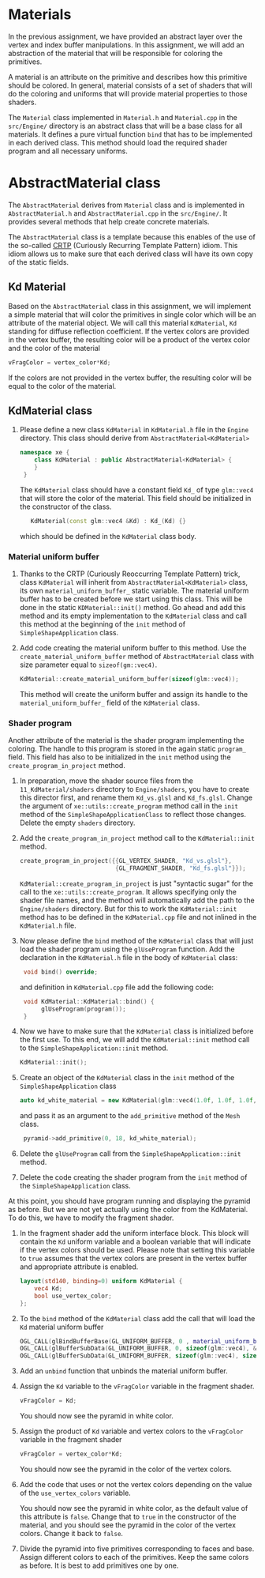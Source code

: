 # Materials

In the previous assignment, we have provided an abstract layer over the vertex and index buffer manipulations. In this
assignment, we will add an abstraction of the material that will be responsible for coloring the primitives.

A material is an attribute on the primitive and describes how this primitive should be
colored. In general, material consists of a set of shaders that will do the coloring and uniforms that will provide
material properties to those shaders.

The `Material` class implemented in `Material.h` and `Material.cpp` in the `src/Engine/` directory is an abstract class
that will be a base class for all materials.
It defines a pure virtual function `bind` that has to be implemented in each derived class. This method should load the
required shader program and all necessary uniforms.

# AbstractMaterial class

The `AbstractMaterial`  derives from `Material` class and is implemented in `AbstractMaterial.h`
and `AbstractMaterial.cpp` in the `src/Engine/`.
It provides several methods that help create concrete materials.

The `AbstractMaterial` class is a template because this enables of the use of the
so-called [CRTP](https://en.wikipedia.org/wiki/Curiously_recurring_template_pattern) (Curiously Recurring Template
Pattern) idiom.
This idiom allows us to make sure that each derived class will have its own copy of the static fields.

## Kd Material

Based on the `AbstractMaterial` class in this assignment,
we will implement a simple material that will color the primitives in
single color which will be an attribute of the material object.
We will call this material `KdMaterial`, `Kd` standing for diffuse reflection coefficient.
If the vertex colors are provided in the vertex buffer, the resulting color will be a
product of the vertex color and the color of the material

```glsl
vFragColor = vertex_color*Kd;
```

If the colors are not provided in the vertex buffer, the resulting color will be equal to the color of the material.

## KdMaterial class

1. Please define a new class `KdMaterial` in `KdMaterial.h` file in the `Engine` directory. This class should derive
   from `AbstractMaterial<KdMaterial>`
   ```c++
   namespace xe {
       class KdMaterial : public AbstractMaterial<KdMaterial> {
       }
    }
   ```

   The `KdMaterial` class should have a constant field `Kd_` of type `glm::vec4` that will
   store the color of the material. This field should be initialized in the constructor of the class.

   ```c++
      KdMaterial(const glm::vec4 &Kd) : Kd_(Kd) {}
   ```

   which should be defined in the  `KdMaterial` class body.

### Material uniform buffer

1. Thanks to the CRTP (Curiously Reoccurring Template Pattern) trick,
   class `KdMaterial` will inherit from `AbstractMaterial<KdMaterial>` class,
   its own `material_uniform_buffer_` static variable.
   The material uniform buffer has to be created before we start using this class. This will be done in the
   static `KDMaterial::init()` method.
   Go ahead and add this method and its empty implementation to the `KdMaterial` class and call this method at the
   beginning of the `init` method of `SimpleShapeApplication` class.

2. Add code creating the material uniform buffer to this method. Use the `create_material_uniform_buffer` method
   of `AbstractMaterial` class with
   size parameter equal to `sizeof(gm::vec4)`.

   ```c++
   KdMaterial::create_material_uniform_buffer(sizeof(glm::vec4));
   ```
   This method will create the uniform buffer and assign its handle to the `material_uniform_buffer_` field of
   the `KdMaterial` class.

### Shader program

Another attribute of the material is the shader program implementing the coloring. The handle to this program is stored
in the again static `program_` field.
This field has also to be initialized in the `init` method using the `create_program_in_project` method.

1. In preparation, move the shader source files from the `11_KdMaterial/shaders` directory to `Engine/shaders`, you have
   to create this director first, and
   rename them `Kd_vs.glsl` and `Kd_fs.glsl`. Change the argument of `xe::utils::create_program` method call in
   the `init` method of the `SimpleShapeApplicationClass` to reflect those changes. Delete the empty `shaders`
   directory.

2. Add the `create_program_in_project` method call to the `KdMaterial::init` method.

   ```c++
   create_program_in_project({{GL_VERTEX_SHADER, "Kd_vs.glsl"},
                              {GL_FRAGMENT_SHADER, "Kd_fs.glsl"}});
   ```

   `KdMaterial::create_program_in_project` is just "syntactic sugar" for the call to the `xe::utils::create_program`. It
   allows specifying only the shader file names, and the method will automatically add the path to the `Engine/shaders`
   directory. But for this to work the `KdMaterial::init` method has to be defined in the `KdMaterial.cpp` file and not
   inlined in the `KdMaterial.h` file.

3. Now please define the `bind` method of the `KdMaterial` class that will just load the shader program using
   the `glUseProgram` function. Add the declaration in the `KdMaterial.h` file in the body of `KdMaterial` class:
   ```c++
    void bind() override;
   ``` 
   and definition in  `KdMaterial.cpp` file add the following code:
   ```c++
    void KdMaterial::KdMaterial::bind() {
         glUseProgram(program());
    }
   ``` 

4. Now we have to make sure that the `KdMaterial` class is initialized before the first use.
   To this end, we will add
   the `KdMaterial::init` method call to the `SimpleShapeApplication::init` method.

   ```c++
   KdMaterial::init();
   ```   

5. Create an object of the `KdMaterial` class in the `init` method of the `SimpleShapeApplication` class

   ```c++
   auto kd_white_material = new KdMaterial(glm::vec4(1.0f, 1.0f, 1.0f, 1.0f));
   ```
   and pass it as an argument to the `add_primitive` method of the `Mesh` class.

   ```c++
    pyramid->add_primitive(0, 18, kd_white_material);
   ```

6. Delete the `glUseProgram` call from the `SimpleShapeApplication::init` method.

7. Delete the code creating the shader program from the `init` method of the `SimpleShapeApplication` class.

At this point, you should have program running and displaying the pyramid as before. But we are not yet actually using
the color from the KdMaterial. To do this, we have to modify the fragment shader.

1. In the fragment shader add the uniform interface block.
   This block will contain the `Kd` uniform variable and a boolean variable
   that will indicate if the vertex colors should be used.
   Please note that setting this variable to `true` assumes that the vertex colors are present in the vertex buffer and
   appropriate attribute is enabled.

   ```glsl
   layout(std140, binding=0) uniform KdMaterial {
       vec4 Kd;
       bool use_vertex_color; 
   };
   ```

2. To the `bind` method of the `KdMaterial` class add the call that will load the `Kd` material uniform buffer

   ```c++
   OGL_CALL(glBindBufferBase(GL_UNIFORM_BUFFER, 0 , material_uniform_buffer_));
   OGL_CALL(glBufferSubData(GL_UNIFORM_BUFFER, 0, sizeof(glm::vec4), &Kd_));
   OGL_CALL(glBufferSubData(GL_UNIFORM_BUFFER, sizeof(glm::vec4), sizeof(int), &use_vertex_colors_));
   ```

3. Add an `unbind` function that unbinds the material uniform buffer.

4. Assign the `Kd` variable to the `vFragColor` variable in the fragment shader.

   ```glsl
   vFragColor = Kd;
   ```

   You should now see the pyramid in white color.

5. Assign the product of `Kd` variable and vertex colors to the `vFragColor` variable in the fragment shader

   ```glsl
   vFragColor = vertex_color*Kd;
   ```

   You should now see the pyramid in the color of the vertex colors.

6. Add the code that uses or not the vertex colors depending on the value of the `use_vertex_colors` variable.

   You should now see the pyramid in white color, as the default value of this attribute is `false`.
   Change that to `true` in the constructor of the material, and you should see the pyramid in the color of the vertex
   colors.
   Change it back to `false`.

7. Divide the pyramid into five primitives corresponding to faces and base.
   Assign different colors to each of the primitives. Keep the same colors as before. It is best to add primitives one
   by one. 

   